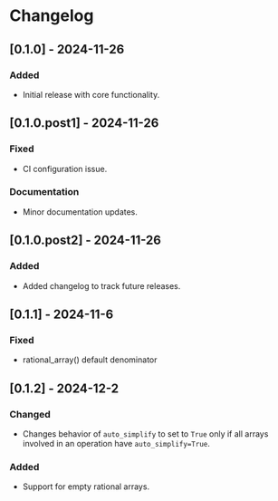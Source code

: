 # Changelog

## [0.1.0] - 2024-11-26
### Added
- Initial release with core functionality.

## [0.1.0.post1] - 2024-11-26
### Fixed
- CI configuration issue.
### Documentation
- Minor documentation updates.

## [0.1.0.post2] - 2024-11-26
### Added
- Added changelog to track future releases.

## [0.1.1] - 2024-11-6
### Fixed
- rational_array() default denominator

## [0.1.2] - 2024-12-2
### Changed
- Changes behavior of `auto_simplify` to set to `True` only if all arrays involved in an operation have `auto_simplify=True`.

### Added
- Support for empty rational arrays.
